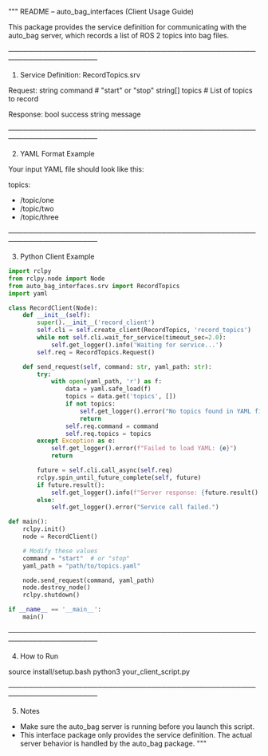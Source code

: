 """
README – auto_bag_interfaces (Client Usage Guide)

This package provides the service definition for communicating with the auto_bag server,
which records a list of ROS 2 topics into bag files.

────────────────────────────────────────────────────────────────────

1. Service Definition: RecordTopics.srv

Request:
    string command         # "start" or "stop"
    string[] topics        # List of topics to record

Response:
    bool success
    string message

────────────────────────────────────────────────────────────────────

2. YAML Format Example

Your input YAML file should look like this:

topics:
  - /topic/one
  - /topic/two
  - /topic/three

────────────────────────────────────────────────────────────────────

3. Python Client Example

```python
import rclpy
from rclpy.node import Node
from auto_bag_interfaces.srv import RecordTopics
import yaml

class RecordClient(Node):
	def __init__(self):
		super().__init__('record_client')
		self.cli = self.create_client(RecordTopics, 'record_topics')
		while not self.cli.wait_for_service(timeout_sec=2.0):
			self.get_logger().info('Waiting for service...')
		self.req = RecordTopics.Request()

	def send_request(self, command: str, yaml_path: str):
		try:
			with open(yaml_path, 'r') as f:
				data = yaml.safe_load(f)
				topics = data.get('topics', [])
				if not topics:
					self.get_logger().error("No topics found in YAML file.")
					return
				self.req.command = command
				self.req.topics = topics
		except Exception as e:
			self.get_logger().error(f"Failed to load YAML: {e}")
			return

		future = self.cli.call_async(self.req)
		rclpy.spin_until_future_complete(self, future)
		if future.result():
			self.get_logger().info(f"Server response: {future.result().message}")
		else:
			self.get_logger().error("Service call failed.")

def main():
	rclpy.init()
	node = RecordClient()

	# Modify these values
	command = "start"  # or "stop"
	yaml_path = "path/to/topics.yaml"

	node.send_request(command, yaml_path)
	node.destroy_node()
	rclpy.shutdown()

if __name__ == '__main__':
	main()
```


────────────────────────────────────────────────────────────────────

4. How to Run

source install/setup.bash
python3 your_client_script.py

────────────────────────────────────────────────────────────────────

5. Notes

- Make sure the auto_bag server is running before you launch this script.
- This interface package only provides the service definition.
  The actual server behavior is handled by the auto_bag package.
"""


